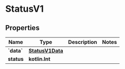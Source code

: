 
# StatusV1

## Properties
| Name | Type | Description | Notes |
| ------------ | ------------- | ------------- | ------------- |
| **&#x60;data&#x60;** | [**StatusV1Data**](StatusV1Data.md) |  |  |
| **status** | **kotlin.Int** |  |  |



